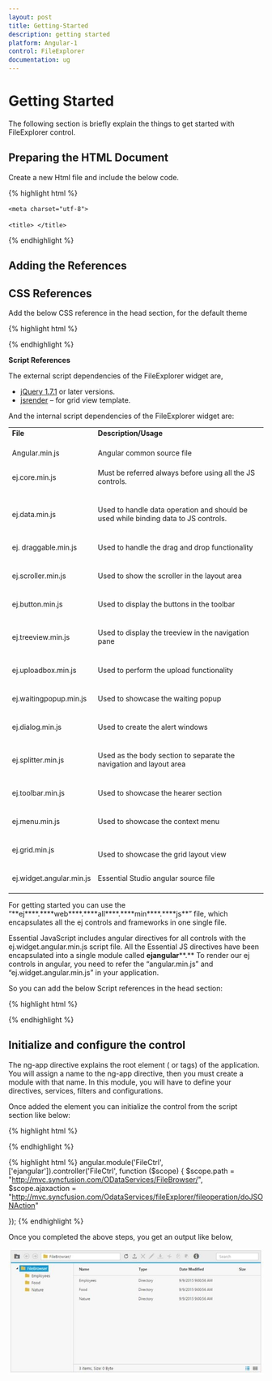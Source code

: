 ```yaml
---
layout: post
title: Getting-Started
description: getting started
platform: Angular-1
control: FileExplorer
documentation: ug
---
```


# Getting Started

The following section is briefly explain the things to get started with FileExplorer control.

## Preparing the HTML Document

Create a new Html file and include the below code.

{% highlight html %}
<!DOCTYPE html>

<html xmlns="http://www.w3.org/1999/xhtml">

<head>

    <meta charset="utf-8">

    <title> </title>

</head>

<body>

</body>

</html>
{% endhighlight %}

## Adding the References

## CSS References

Add the below CSS reference in the head section, for the default theme

{% highlight html %}
<link rel="stylesheet" href="http://cdn.syncfusion.com/{{ site.releaseversion }}/js/web/flat-azure/ej.web.all.min.css" />
{% endhighlight %}

<b>Script References</b>

The external script dependencies of the FileExplorer widget are,

* [jQuery 1.7.1](http://jquery.com/#) or later versions.
* [jsrender](https://www.jsviews.com/#jsrender) – for grid view template.

And the internal script dependencies of the FileExplorer widget are:

<table>
<tr>
<td>
<b>File</b><br/><br/></td><td>
<b>Description/Usage</b><br/><br/></td></tr>
<tr>
<td>
Angular.min.js<br/><br/></td><td>
Angular common source file<br/><br/></td></tr>
<tr>
<td>
ej.core.min.js<br/><br/><br/></td><td>
Must be referred always before using all the JS controls.<br/><br/><br/></td></tr>
<tr>
<td>
ej.data.min.js<br/><br/><br/></td><td>
Used to handle data operation and should be used while binding data to JS controls.<br/><br/><br/></td></tr>
<tr>
<td>
ej. draggable.min.js<br/><br/><br/></td><td>
Used to handle the drag and drop functionality<br/><br/><br/></td></tr>
<tr>
<td>
ej.scroller.min.js<br/><br/><br/></td><td>
Used to show the scroller in the layout area<br/><br/><br/></td></tr>
<tr>
<td>
ej.button.min.js<br/><br/><br/></td><td>
Used to display the buttons in the toolbar<br/><br/><br/></td></tr>
<tr>
<td>
ej.treeview.min.js<br/><br/><br/></td><td>
Used to display the treeview in the navigation pane<br/><br/><br/></td></tr>
<tr>
<td>
ej.uploadbox.min.js<br/><br/><br/></td><td>
Used to perform the upload functionality <br/><br/><br/></td></tr>
<tr>
<td>
ej.waitingpopup.min.js<br/><br/><br/></td><td>
Used to showcase the waiting popup<br/><br/><br/></td></tr>
<tr>
<td>
ej.dialog.min.js<br/><br/><br/></td><td>
Used to create the alert windows <br/><br/><br/></td></tr>
<tr>
<td>
ej.splitter.min.js<br/><br/><br/></td><td>
Used as the body section to separate the navigation and layout area<br/><br/><br/></td></tr>
<tr>
<td>
ej.toolbar.min.js<br/><br/><br/></td><td>
Used to showcase the hearer section<br/><br/><br/></td></tr>
<tr>
<td>
ej.menu.min.js<br/><br/><br/></td><td>
Used to showcase the context menu<br/><br/><br/></td></tr>
<tr>
<td>
ej.grid.min.js<br/><br/><br/></td><td>
Used to showcase the grid layout view<br/><br/></td></tr>
<tr>
<td>
ej.widget.angular.min.js<br/><br/></td><td>
Essential Studio angular source file<br/><br/></td></tr>
</table>
For getting started you can use the “**ej****.****web****.****all****.****min****.****js**” file, which encapsulates all the ej controls and frameworks in one single file.

Essential JavaScript includes angular directives for all controls with the ej.widget.angular.min.js script file. All the Essential JS directives have been encapsulated into a single module called **ejangular****.** To render our ej controls in angular, you need to refer the “angular.min.js” and “ej.widget.angular.min.js” in your application.

So you can add the below Script references in the head section:

{% highlight html %}
<!doctype html>
<html lang="en" ng-app="'FileApp'">
<head>
    <title>Essential Studio for JavaScript : Angular JS Support for FileExplorer </title>
    <!-- Style sheet for default theme (flat azure) -->
    <link href="http://cdn.syncfusion.com/{{ site.releaseversion }}/js/web/flat-azure/ej.web.all.min.css" rel="stylesheet" />
    <!--Scripts-->
    <script src="http://cdn.syncfusion.com/js/assets/external/jquery-1.11.3.min.js" type="text/javascript"> </script>
    <script src="http://cdn.syncfusion.com/js/assets/external/jquery.easing.1.3.min.js" type="text/javascript"></script>
    <script src="http://cdn.syncfusion.com/js/assets/external/angular.min.js"></script>
    <script type="text/javascript" src="http://cdn.syncfusion.com/{{ site.releaseversion }}/js/web/ej.web.all.min.js "></script>
    <script src="http://cdn.syncfusion.com/{{ site.releaseversion }}/js/common/ej.widget.angular.min.js"></script>
    <!--Add custom scripts here -->

</head>
<body>
    <!--Add the elements here-->
</body>
</html>
{% endhighlight %}

## Initialize and configure the control

The ng-app directive explains the root element (<html> or <body> tags) of the application. You will assign a name to the ng-app directive, then you must create a module with that name. In this module, you will have to define your directives, services, filters and configurations.

Once added the element you can initialize the control from the script section like below:


{% highlight html %}
<div id="fileExplorer" ej-fileexplorer e-path="path" e-ajaxaction="ajaxaction" e-isresponsive="true" e-layout="grid" e-width="100%" ></div>
{% endhighlight %}

{% highlight html %}
angular.module('FileCtrl', ['ejangular']).controller('FileCtrl', function ($scope) {
    $scope.path = "http://mvc.syncfusion.com/ODataServices/FileBrowser/",
    $scope.ajaxaction = "http://mvc.syncfusion.com/OdataServices/fileExplorer/fileoperation/doJSONAction"

});
{% endhighlight %}

Once you completed the above steps, you get an output like below,

![](Getting-Started_images/Getting-Started_img1.png)


